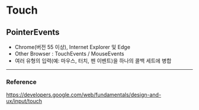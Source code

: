 # Touch

## PointerEvents

- Chrome(버전 55 이상), Internet Explorer 및 Edge
- Other Browser : TouchEvents / MouseEvents
- 여러 유형의 입력(예: 마우스, 터치, 펜 이벤트)을 하나의 콜백 세트에 병합

---

### Reference

https://developers.google.com/web/fundamentals/design-and-ux/input/touch
